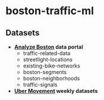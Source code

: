 # boston-traffic-ml

## Datasets
* **[Analyze Boston](https://data.boston.gov/) data portal**
    * traffic-related-data
    * streetlight-locations
    * existing-bike-networks
    * boston-segments
    * boston-neighborhoods
    * traffic-signals
* **[Uber Movement](https://movement.uber.com/) weekly datasets**
